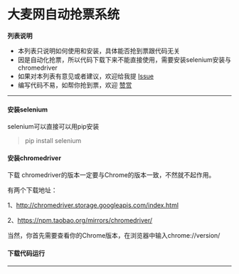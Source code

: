 # 大麦网自动抢票系统

**列表说明**

* 本列表只说明如何使用和安装，具体能否抢到票跟代码无关
* 因是自动化抢票，所以代码下载下来不能直接使用，需要安装selenium安装与chromedriver
* 如果对本列表有意见或者建议，欢迎给我提 [Issue](https://github.com/zekuixue/automatic-ticket/issues)
* 编写代码不易，如帮你抢到票，欢迎 [赞赏]()

-------------

#### 安装selenium

selenium可以直接可以用pip安装

> pip install selenium

#### 安装chromedriver
 下载
chromedriver的版本一定要与Chrome的版本一致，不然就不起作用。

有两个下载地址：

1、http://chromedriver.storage.googleapis.com/index.html

2、https://npm.taobao.org/mirrors/chromedriver/

当然，你首先需要查看你的Chrome版本，在浏览器中输入chrome://version/



#### 下载代码运行



-------------
